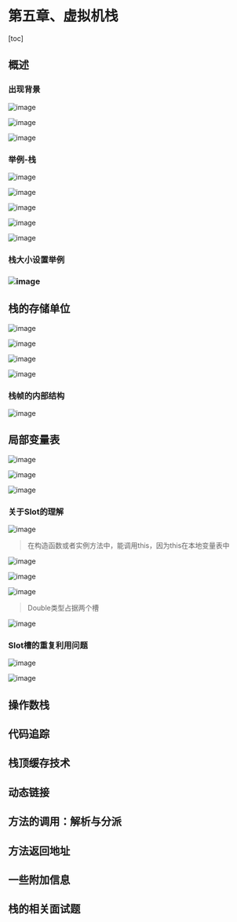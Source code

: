 # 第五章、虚拟机栈

[toc]

## 概述

### 出现背景

![image](https://static.lovedata.net/20-11-08-08179c49011f764b77dc5e036f61f0be.png-wm)

![image](https://static.lovedata.net/20-11-08-7d344755b2567ead7fa316214b127442.png-wm)



![image](https://static.lovedata.net/20-11-08-9ab9746c1adb7a52a9f07a73bc9e4330.png-wm)



### 举例-栈

![image](https://static.lovedata.net/20-11-08-e78e751a8505056bed06057380470271.png-wm)

![image](https://static.lovedata.net/20-11-08-f8c4156ff3fe0597542da35bccc68518.png-wm)



![image](https://static.lovedata.net/20-11-08-e4ca78cab485ff964723ca125ec25c4b.png-wm)

![image](https://static.lovedata.net/20-11-08-4d42be548d6fd7952866de2e03f0275f.png-wm)

![image](https://static.lovedata.net/20-11-08-24740957a6bc60c1a5f7e1b0d49714f2.png-wm)

### 栈大小设置举例

### ![image](https://static.lovedata.net/20-11-08-366edcb768f8750b4ade90b7cc94e620.png-wm)

## 栈的存储单位

![image](https://static.lovedata.net/20-11-08-d8e84b64f18a7a0fc8cbff6215664858.png-wm)



![image](https://static.lovedata.net/20-11-08-680e4311ae67b6941fdd83fc1f54a5e3.png-wm)

![image](https://static.lovedata.net/20-11-08-517dd7e724e674107e9e9a24fcd63d9c.png-wm)



![image](https://static.lovedata.net/20-11-08-e754eb69bbe7f1a9242f7c0d3e231feb.png-wm)



### 栈帧的内部结构

![image](https://static.lovedata.net/20-11-08-035d1ec39a438d8025d64b1783f3cc19.png-wm)



## 局部变量表

![image](https://static.lovedata.net/20-11-08-306f217c806a3d2134c7f2b5f52736bb.png-wm)

![image](https://static.lovedata.net/20-11-08-5366d65d8e5c6a1e03840f739ad0420c.png-wm)

![image](https://static.lovedata.net/20-11-08-3fbf1846e9d39766e06855651bc584ed.png-wm)



### 关于Slot的理解

![image](https://static.lovedata.net/20-11-08-2f337908ab616577dc176cdf79416893.png-wm)

> 在构造函数或者实例方法中，能调用this，因为this在本地变量表中

![image](https://static.lovedata.net/20-11-08-54e04e0360b83161532bd6faa5b2f4a9.png-wm)

![image](https://static.lovedata.net/20-11-08-4ecc9652f6cc85ac7ef1cf73813f470f.png-wm)

![image](https://static.lovedata.net/20-11-08-f5fba81331554f1b232a91acb4fecd1b.png-wm)

> Double类型占据两个槽

![image](https://static.lovedata.net/20-11-08-d881821ac80c4a4c4830353888d7ac94.png-wm)



### Slot槽的重复利用问题

![image](https://static.lovedata.net/20-11-08-6d6a156eeb4a67cab1e4cea1f98c3798.png-wm)

![image](https://static.lovedata.net/20-11-08-970b6733592efbbb61b8f9095db478c5.png-wm)

## 操作数栈

## 代码追踪

## 栈顶缓存技术

## 动态链接

## 方法的调用：解析与分派

## 方法返回地址

## 一些附加信息

## 栈的相关面试题



